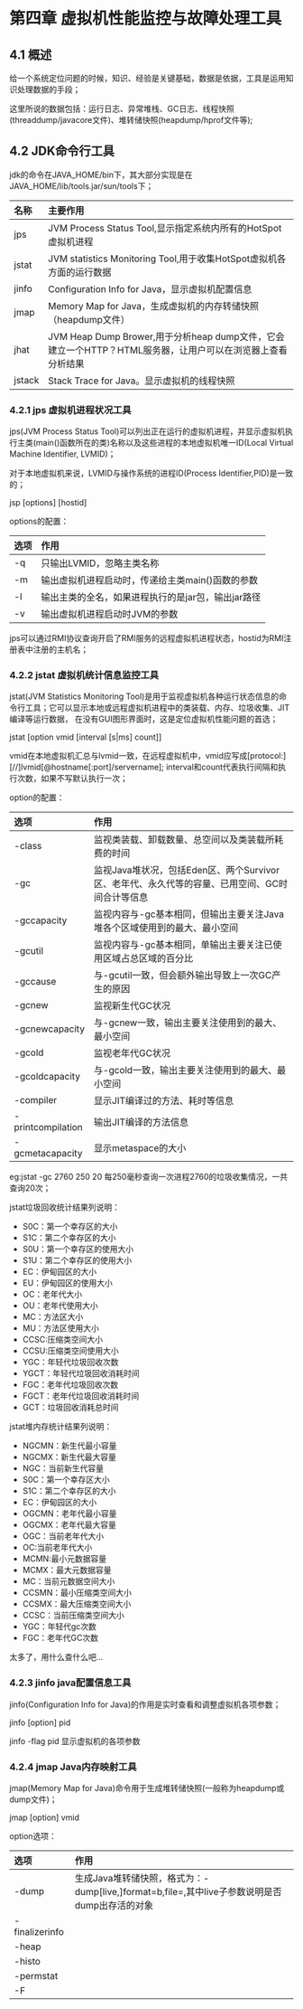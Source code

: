 # 第四章 虚拟机性能监控与故障处理工具
## 4.1 概述
给一个系统定位问题的时候，知识、经验是关键基础，数据是依据，工具是运用知识处理数据的手段；

这里所说的数据包括：运行日志、异常堆栈、GC日志、线程快照(threaddump/javacore文件)、堆转储快照(heapdump/hprof文件等);

## 4.2 JDK命令行工具
jdk的命令在JAVA_HOME/bin下，其大部分实现是在JAVA_HOME/lib/tools.jar/sun/tools下；

| 名称    |  主要作用 |
| :---   | :--- |
| jps    | JVM Process Status Tool,显示指定系统内所有的HotSpot虚拟机进程 |
| jstat  | JVM statistics Monitoring Tool,用于收集HotSpot虚拟机各方面的运行数据 |
| jinfo  | Configuration Info for Java，显示虚拟机配置信息 |
| jmap   | Memory Map for Java，生成虚拟机的内存转储快照（heapdump文件） |
| jhat   | JVM Heap Dump Brower,用于分析heap dump文件，它会建立一个HTTP？HTML服务器，让用户可以在浏览器上查看分析结果 |
| jstack | Stack Trace for Java。显示虚拟机的线程快照 |

### 4.2.1 jps 虚拟机进程状况工具 
jps(JVM Process Status Tool)可以列出正在运行的虚拟机进程，并显示虚拟机执行主类(main()函数所在的类)名称以及这些进程的本地虚拟机唯一ID(Local Virtual Machine Identifier, LVMID)；

对于本地虚拟机来说，LVMID与操作系统的进程ID(Process Identifier,PID)是一致的；

jsp [options] [hostid]

options的配置：

| 选项 | 作用 |
| :---   | :--- |
| -q | 只输出LVMID，忽略主类名称 |
| -m | 输出虚拟机进程启动时，传递给主类main()函数的参数 |
| -l | 输出主类的全名，如果进程执行的是jar包，输出jar路径 |
| -v | 输出虚拟机进程启动时JVM的参数 |

jps可以通过RMI协议查询开启了RMI服务的远程虚拟机进程状态，hostid为RMI注册表中注册的主机名；

### 4.2.2 jstat 虚拟机统计信息监控工具 
jstat(JVM Statistics Monitoring Tool)是用于监视虚拟机各种运行状态信息的命令行工具；它可以显示本地或远程虚拟机进程中的类装载、内存、垃圾收集、JIT编译等运行数据，
在没有GUI图形界面时，这是定位虚拟机性能问题的首选；

jstat [option vmid [interval [s|ms] count]]

vmid在本地虚拟机汇总与lvmid一致，在远程虚拟机中，vmid应写成[protocol:][//]lvmid[@hostname[:port]/servername];
interval和count代表执行间隔和执行次数，如果不写默认执行一次；

option的配置：

| 选项 | 作用 |
| :---   | :--- |
| -class | 监视类装载、卸载数量、总空间以及类装载所耗费的时间 |
| -gc | 监视Java堆状况，包括Eden区、两个Survivor区、老年代、永久代等的容量、已用空间、GC时间合计等信息 |
| -gccapacity | 监视内容与-gc基本相同，但输出主要关注Java堆各个区域使用到的最大、最小空间 |
| -gcutil | 监视内容与-gc基本相同，单输出主要关注已使用区域占总区域的百分比 |
| -gccause | 与-gcutil一致，但会额外输出导致上一次GC产生的原因 |
| -gcnew | 监视新生代GC状况 |
| -gcnewcapacity | 与-gcnew一致，输出主要关注使用到的最大、最小空间 |
| -gcold | 监视老年代GC状况 |
| -gcoldcapacity | 与-gcold一致，输出主要关注使用到的最大、最小空间 |
| -compiler | 显示JIT编译过的方法、耗时等信息 |
| -printcompilation | 输出JIT编译的方法信息 |
| -gcmetacapacity | 显示metaspace的大小 |

eg:jstat -gc 2760 250 20 每250毫秒查询一次进程2760的垃圾收集情况，一共查询20次；

jstat垃圾回收统计结果列说明：
- S0C：第一个幸存区的大小
- S1C：第二个幸存区的大小
- S0U：第一个幸存区的使用大小
- S1U：第二个幸存区的使用大小
- EC：伊甸园区的大小
- EU：伊甸园区的使用大小
- OC：老年代大小
- OU：老年代使用大小
- MC：方法区大小
- MU：方法区使用大小
- CCSC:压缩类空间大小
- CCSU:压缩类空间使用大小
- YGC：年轻代垃圾回收次数
- YGCT：年轻代垃圾回收消耗时间
- FGC：老年代垃圾回收次数
- FGCT：老年代垃圾回收消耗时间
- GCT：垃圾回收消耗总时间

jstat堆内存统计结果列说明：
- NGCMN：新生代最小容量
- NGCMX：新生代最大容量
- NGC：当前新生代容量
- S0C：第一个幸存区大小
- S1C：第二个幸存区的大小
- EC：伊甸园区的大小
- OGCMN：老年代最小容量
- OGCMX：老年代最大容量
- OGC：当前老年代大小
- OC:当前老年代大小
- MCMN:最小元数据容量
- MCMX：最大元数据容量
- MC：当前元数据空间大小
- CCSMN：最小压缩类空间大小
- CCSMX：最大压缩类空间大小
- CCSC：当前压缩类空间大小
- YGC：年轻代gc次数
- FGC：老年代GC次数

太多了，用什么查什么吧...

### 4.2.3 jinfo java配置信息工具
jinfo(Configuration Info for Java)的作用是实时查看和调整虚拟机各项参数；

jinfo [option] pid

jinfo -flag pid 显示虚拟机的各项参数

### 4.2.4 jmap Java内存映射工具
jmap(Memory Map for Java)命令用于生成堆转储快照(一般称为heapdump或dump文件)；

jmap [option] vmid

option选项：

| 选项 | 作用 |
| :---   | :--- |
| -dump | 生成Java堆转储快照，格式为：-dump[live,]format=b,file=<filename>,其中live子参数说明是否dump出存活的对象 |
| -finalizerinfo |  |
| -heap |  |
| -histo |  |
| -permstat |  |
| -F |  |